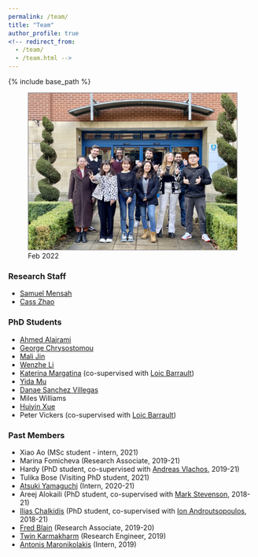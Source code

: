 ```yaml
---
permalink: /team/
title: "Team"
author_profile: true
<!-- redirect_from: 
  - /team/
  - /team.html -->
---
```


{% include base_path %}

 
<figure>
  <img style="border:1px solid gray;" src="../files/group_20220202.jpg" alt="Team" width="500"/>
  <figcaption>Feb 2022</figcaption>
</figure>

### Research Staff

* [Samuel Mensah](https://scholar.google.com/citations?user=tqChiOoAAAAJ&hl) 
* [Cass Zhao](https://www.sheffield.ac.uk/is/people/phd-researchers/cass-zhixue-zhao)


### PhD Students

* [Ahmed Alajrami](https://twitter.com/aajrami)
* [George Chrysostomou](https://scholar.google.com/citations?user=t3eShIkAAAAJ&hl)
* [Mali Jin](https://scholar.google.com/citations?user=Br8h1WIAAAAJ)
* [Wenzhe Li](https://scholar.google.com/citations?user=ixVc4s8AAAAJ) 
* [Katerina Margatina](https://katerinamargatina.github.io/) (co-supervised with [Loic Barrault](https://loicbarrault.github.io/))
* [Yida Mu](https://www.sheffield.ac.uk/dcs/people/research-staff/yida-mu-0)
* [Danae Sanchez Villegas](https://danaesavi.github.io/)
* Miles Williams
* [Huiyin Xue](https://twitter.com/HuiyinXue)
* Peter Vickers (co-supervised with [Loic Barrault](https://loicbarrault.github.io/))




<!-- ### Interns -->



### Past Members

* Xiao Ao (MSc student - intern, 2021)
* Marina Fomicheva (Research Associate, 2019-21)
* Hardy (PhD student, co-supervised with [Andreas Vlachos](https://andreasvlachos.github.io/), 2019-21)
* Tulika Bose (Visiting PhD student, 2021)
* [Atsuki Yamaguchi](https://gucci-j.github.io/about/) (Intern, 2020-21)
* Areej Alokaili (PhD student, co-supervised with [Mark Stevenson](https://staffwww.dcs.shef.ac.uk/people/M.Stevenson/bio.html), 2018-21)
* [Ilias Chalkidis](https://iliaschalkidis.github.io/) (PhD student, co-supervised with [Ion Androutsopoulos](http://www2.aueb.gr/users/ion//), 2018-21)
* [Fred Blain](https://fredblain.org/) (Research Associate, 2019-20)
* [Twin Karmakharm](https://www.twin.uk.com/) (Research Engineer, 2019)
* [Antonis Maronikolakis](https://antmarakis.github.io/)  (Intern, 2019)




